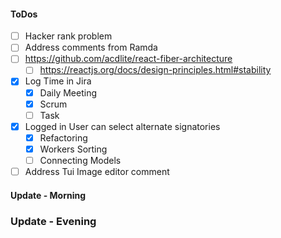 #### ToDos
- [ ] Hacker rank problem
- [ ] Address comments from Ramda
- [ ] https://github.com/acdlite/react-fiber-architecture
  - [ ] https://reactjs.org/docs/design-principles.html#stability
- [x] Log Time in Jira
   - [x] Daily Meeting
   - [x] Scrum
   - [ ] Task
- [x] Logged in User can select alternate signatories
    - [x] Refactoring
    - [x] Workers Sorting
    - [ ] Connecting Models
- [ ] Address Tui Image editor comment

#### Update - Morning 

### Update - Evening
